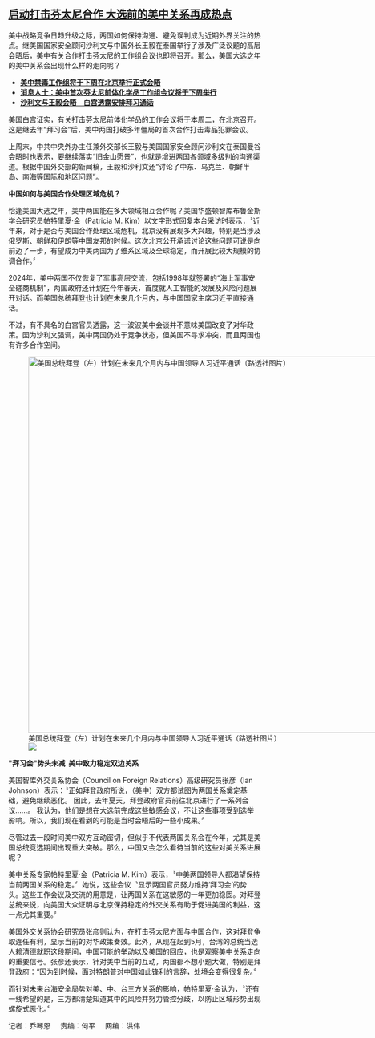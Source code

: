 <!--1706566894000-->
[启动打击芬太尼合作   大选前的美中关系再成热点](https://www.rfa.org/mandarin/yataibaodao/junshiwaijiao/lu-01292024102315.html)
------

<p><span class="result-title">美中战略竞争日趋升级之际，两国如何保持沟通、避免误判成为近期外界关注的热点。继美国国家安全顾问沙利文与中国外长王毅在泰国举行了涉及广泛议题的高层会晤后，美中有关合作打击芬太尼的工作组会议也即将召开。那么，美国大选之年的美中关系会出现什么样的走向呢？ </span></p><ul><li><strong><a href="https://www.rfa.org/mandarin/Xinwen/2-01272024114819.html">美中禁毒工作组将于下周在北京举行正式会晤</a></strong></li><li><strong><a href="https://www.rfa.org/mandarin/Xinwen/5-01282024111303.html">消息人士：美中首次芬太尼前体化学品工作组会议将于下周举行</a></strong></li><li><strong><a href="https://www.rfa.org/mandarin/yataibaodao/junshiwaijiao/hcm1-01292024031250.html">沙利文与王毅会晤　白宫透露安排拜习通话</a></strong></li></ul><p><span style="font-weight: 400;">美国白宫证实，有关打击芬太尼前体化学品的工作会议将于本周二，在北京召开。这是继去年“拜习会”后，美中两国打破多年僵局的首次合作打击毒品犯罪会议。</span></p><p><span style="font-weight: 400;">上周末，中共中央外办主任兼外交部长王毅与美国国家安全顾问沙利文在泰国曼谷会晤时也表示，要继续落实“旧金山愿景”，也就是增进两国各领域多级别的沟通渠道。根据中国外交部的新闻稿，王毅和沙利文还“讨论了中东、乌克兰、朝鲜半岛、南海等国际和地区问题”。</span></p><p><b>中国如何与美国合作处理区域危机？</b></p><p><span style="font-weight: 400;">恰逢美国大选之年，美中两国能在多大领域相互合作呢？美国华盛顿智库布鲁金斯学会研究员帕特里夏·金（Patricia M. Kim）以文字形式回复本台采访时表示，〝近年来，对于是否与美国合作处理区域危机，北京没有展现多大兴趣，特别是当涉及俄罗斯、朝鲜和伊朗等中国友邦的时候。这次北京公开承诺讨论这些问题可说是向前迈了一步，有望成为中美两国为了维系区域及全球稳定，而开展比较大规模的协调合作。〞</span></p><p><span style="font-weight: 400;">2024年，美中两国</span><span style="font-weight: 400;">不仅恢复了军事高层交流，包括1998年就签署的“海上军事安全磋商机制”，两国政府还计划在今年春天，首度就人工智能的发展及风险问题展开对话。而美国总统拜登也计划在未来几个月内，与中国国家主席习近平直接通话。</span></p><p><span style="font-weight: 400;">不过，有不具名的白宫官员透露，这一波波美中会谈并不意味美国改变了对华政策。因为沙利文强调，美中两国仍处于竞争状态，但美国不寻求冲突，而且两国也有许多合作空间。</span></p><p><span style="font-weight: 400;"><figure class="image-richtext image-inline captioned" style="width:1296px;"><img alt="美国总统拜登（左）计划在未来几个月内与中国领导人习近平通话（路透社图片）" height="751" src="https://www.rfa.org/mandarin/yataibaodao/junshiwaijiao/lu-01292024102315.html/lu2.jpg/@@images/c3bb396c-0a22-45fb-a50b-e28cd1b4c807.jpeg" title="lu2.jpg" width="1296"/><figcaption class="image-caption">美国总统拜登（左）计划在未来几个月内与中国领导人习近平通话（路透社图片）</figcaption><small></small><div id="zoomattribute"><a data-caption="美国总统拜登（左）计划在未来几个月内与中国领导人习近平通话（路透社图片）" data-fancybox="" href="https://www.rfa.org/mandarin/yataibaodao/junshiwaijiao/lu-01292024102315.html/lu2.jpg" id="single_image" title="美国总统拜登（左）计划在未来几个月内与中国领导人习近平通话（路透社图片）"><img src="/++plone++rfa-resources/img/icon-zoom.png"/></a></div></figure></span></p><p><b>"拜习会"势头未减  美中致力稳定双边关系</b></p><p><span style="font-weight: 400;">美国智库外交关系协会（Council on Foreign Relations）高级研究员张彦（Ian Johnson）表示：〝正如拜登政府所说，（美中）双方都试图为两国关系奠定基础，避免继续恶化。 因此，去年夏天，拜登政府官员前往北京进行了一系列会议……。 我认为，他们是想在大选前完成这些敏感会议，不让这些事项受到选举影响。所以，我们现在看到的可能是当时会晤后的一些小成果。〞</span></p><p><span style="font-weight: 400;">尽管过去一段时间美中双方互动密切，但似乎不代表两国关系会在今年，尤其是美国总统竞选期间出现重大突破。那么，中国又会怎么看待当前的这些对美关系进展呢？</span></p><p><span style="font-weight: 400;">美中关系专家帕特里夏·金（Patricia M. Kim）表示，〝中美两国领导人</span><span style="font-weight: 400;">都渴望保持当前两国关系的稳定。〞她说，这些会议</span><span style="font-weight: 400;">〝</span><span style="font-weight: 400;">显示两国官员努力维持‘拜习会’的势头。这些工作会议及交流的用意是，让两国关系在这敏感的一年更加稳固。对拜登总统来说，向美国大众证明与北京保持稳定的外交关系有助于促进美国的利益，这一点尤其重要。〞</span></p><p><span style="font-weight: 400;">美国外交关系协会研究员</span><span style="font-weight: 400;">张彦则认为，在打击芬太尼方面与中国合作，这对拜登争取连任有利，显示当前的对华政策奏效。此外，从现在起到5月，台湾的总统当选人赖清德就职这段期间，中国可能的举动以及美国的回应，也是观察美中关系走向的重要信号。张彦还表示，针对美中当前的互动，两国都不想小题大做，特别是拜登政府：“因为到时候，面对特朗普对中国如此锋利的言辞，处境会变得很复杂。〞</span></p><p><span style="font-weight: 400;">而针对未来台海安全局势对美、中、台三方关系的影响，帕特里夏·金认为，〝还有一线希望的是，三方都清楚知道其中的风险并</span><span style="font-weight: 400;">努力管控分歧，以防止区域形势出现螺旋式恶化。〞</span></p><p><span style="font-weight: 400;">记者：乔琴恩     责编：何平     网编：洪伟</span></p>
